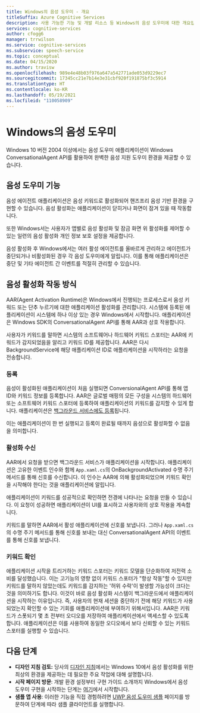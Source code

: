 ```yaml
---
title: Windows의 음성 도우미 - 개요
titleSuffix: Azure Cognitive Services
description: 사용 가능한 기능 및 개발 리소스 등 Windows의 음성 도우미에 대한 개요입니다.
services: cognitive-services
author: cfogg6
manager: trrwilson
ms.service: cognitive-services
ms.subservice: speech-service
ms.topic: conceptual
ms.date: 04/15/2020
ms.author: travisw
ms.openlocfilehash: 989e4e48b03f976a647a542771ade053d9229ec7
ms.sourcegitcommit: 17345cc21e7b14e3e31cbf920f191875bf3c5914
ms.translationtype: HT
ms.contentlocale: ko-KR
ms.lasthandoff: 05/19/2021
ms.locfileid: "110058909"
---
```

# <a name="voice-assistants-on-windows"></a>Windows의 음성 도우미

Windows 10 버전 2004 이상에서는 음성 도우미 애플리케이션이 Windows ConversationalAgent API를 활용하여 완벽한 음성 지원 도우미 환경을 제공할 수 있습니다.

## <a name="voice-assistant-features"></a>음성 도우미 기능

음성 에이전트 애플리케이션은 음성 키워드로 활성화되어 핸즈프리 음성 기반 환경을 구현할 수 있습니다. 음성 활성화는 애플리케이션이 닫히거나 화면이 잠겨 있을 때 작동합니다.

또한 Windows서는 사용자가 앱별로 음성 활성화 및 잠금 화면 위 활성화를 제어할 수 있는 일련의 음성 활성화 개인 정보 보호 설정을 제공합니다.

음성 활성화 후 Windows에서는 여러 활성 에이전트를 올바르게 관리하고 에이전트가 중단되거나 비활성화된 경우 각 음성 도우미에게 알립니다. 이를 통해 애플리케이션은 중단 및 기타 에이전트 간 이벤트를 적절히 관리할 수 있습니다.

## <a name="how-does-voice-activation-work"></a>음성 활성화 작동 방식

AAR(Agent Activation Runtime)은 Windows에서 진행되는 프로세스로서 음성 키워드 또는 단추 누르기에 대한 애플리케이션 활성화를 관리합니다. 시스템에 등록된 애플리케이션이 시스템에 하나 이상 있는 경우 Windows에서 시작합니다. 애플리케이션은 Windows SDK의 ConversationalAgent API를 통해 AAR과 상호 작용합니다.

사용자가 키워드를 말하면 시스템의 소프트웨어나 하드웨어 키워드 스포터는 AAR에 키워드가 감지되었음을 알리고 키워드 ID를 제공합니다. AAR은 다시 BackgroundService에 해당 애플리케이션 ID로 애플리케이션을 시작하라는 요청을 전송합니다.

### <a name="registration"></a>등록

음성이 활성화된 애플리케이션이 처음 실행되면 ConversionalAgent API를 통해 앱 ID와 키워드 정보를 등록합니다. AAR은 글로벌 매핑의 모든 구성을 시스템의 하드웨어 또는 소프트웨어 키워드 스포터에 등록하여 애플리케이션의 키워드를 감지할 수 있게 합니다. 애플리케이션은 [백그라운드 서비스에도 등록](/windows/uwp/launch-resume/register-a-background-task)됩니다.

이는 애플리케이션이 한 번 실행되고 등록이 완료될 때까지 음성으로 활성화할 수 없음을 의미합니다.

### <a name="receiving-an-activation"></a>활성화 수신

AAR에서 요청을 받으면 백그라운드 서비스가 애플리케이션을 시작합니다. 애플리케이션은 고유한 이벤트 인수와 함께 `App.xaml.cs`의 OnBackgroundActivated 수명 주기 메서드를 통해 신호를 수신합니다. 이 인수는 AAR에 의해 활성화되었으며 키워드 확인을 시작해야 한다는 것을 애플리케이션에 알립니다.

애플리케이션이 키워드를 성공적으로 확인하면 전경에 나타나는 요청을 만들 수 있습니다. 이 요청이 성공하면 애플리케이션이 UI를 표시하고 사용자와의 상호 작용을 계속합니다.

키워드를 말하면 AAR에서 활성 애플리케이션에 신호를 보냅니다. 그러나 `App.xaml.cs`의 수명 주기 메서드를 통해 신호를 보내는 대신 ConversationalAgent API의 이벤트를 통해 신호를 보냅니다.

### <a name="keyword-verification"></a>키워드 확인

애플리케이션 시작을 트리거하는 키워드 스포터는 키워드 모델을 단순화하여 저전력 소비를 달성했습니다. 이는 고기능의 영향 없이 키워드 스포터가 "항상 작동"할 수 있지만 키워드를 말하지 않았는데도 키워드를 감지하는 '허위 수락'이 발생할 가능성이 크다는 것을 의미하기도 합니다. 이것이 바로 음성 활성화 시스템이 백그라운드에서 애플리케이션을 시작하는 이유입니다. 즉, 사용자의 현재 세션을 중단하기 전에 해당 키워드가 사용되었는지 확인할 수 있는 기회를 애플리케이션에 부여하기 위해서입니다. AAR은 키워드가 스폿되기 몇 초 전부터 오디오를 저장하여 애플리케이션에서 액세스할 수 있도록 합니다. 애플리케이션은 이를 사용하여 동일한 오디오에서 보다 신뢰할 수 있는 키워드 스포터를 실행할 수 있습니다.

## <a name="next-steps"></a>다음 단계

- **디자인 지침 검토:** 당사의 [디자인 지침](windows-voice-assistants-best-practices.md)에서는 Windows 10에서 음성 활성화를 위한 최상의 환경을 제공하는 데 필요한 주요 작업에 대해 설명합니다.
- **시작 페이지 방문**: 개발 환경 설정부터 구현 가이드 소개까지 Windows에서 음성 도우미 구현을 시작하는 단계는 [여기](how-to-windows-voice-assistants-get-started.md)에서 시작합니다.
- **샘플 앱 사용**: 이러한 기능을 직접 경험하려면 [UWP 음성 도우미 샘플](windows-voice-assistants-faq.md#the-uwp-voice-assistant-sample) 페이지를 방문하여 단계에 따라 샘플 클라이언트를 실행합니다.